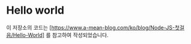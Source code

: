 # Hello world
이 저장소의 코드는
[https://www.a-mean-blog.com/ko/blog/Node-JS-첫걸음/Hello-World]
를 참고하여 작성되었습니다.
<br>